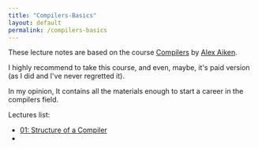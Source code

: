 ```yaml
---
title: "Compilers-Basics"
layout: default
permalink: /compilers-basics
---
```


These lecture notes are based on the course [Compilers](https://www.edx.org/learn/computer-science/stanford-university-compilers) by [Alex Aiken](https://theory.stanford.edu/~aiken/).

I highly recommend to take this course, and even, maybe, it's paid version (as I did and I've never regretted it).

In my opinion, It contains all the materials enough to start a career in the compilers field.

Lectures list:
- [01: Structure of a Compiler](/a-gafiyatullin/compilers-basics/2024/02/13/01.html)
- 